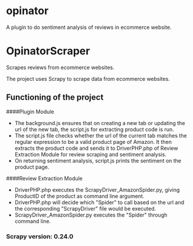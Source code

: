 # opinator
A plugin to do sentiment analysis of reviews in ecommerce website.

# OpinatorScraper
Scrapes reviews from ecommerce websites.

The project uses Scrapy to scrape data from ecommerce websites.

## Functioning of the project
####Plugin Module
* The background.js ensures that on creating a new tab or updating the url of the new tab, the script.js for
  extracting product code is run.
* The script.js file checks whether the url of the current tab matches the regular expression to be a valid product page of Amazon.
  It then extracts the product code and sends it to DriverPHP.php of Review Extraction Module for review scraping and sentiment analysis.
* On returning sentiment analysis, script.js prints the sentiment on the product page.

####Review Extraction Module
* DriverPHP.php executes the ScrapyDriver_AmazonSpider.py, giving ProductID of the product as command line
  argument.
* DriverPHP.php will decide which "Spider" to call based on the url and the
  corresponding "ScrapyDriver" file would be executed.
* ScrapyDriver_AmazonSpider.py executes the "Spider" through command line.

### Scrapy version: 0.24.0
